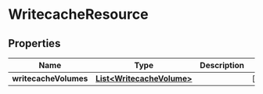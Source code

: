 # WritecacheResource

## Properties
Name | Type | Description | Notes
------------ | ------------- | ------------- | -------------
**writecacheVolumes** | [**List&lt;WritecacheVolume&gt;**](WritecacheVolume.md) |  |  [optional]
